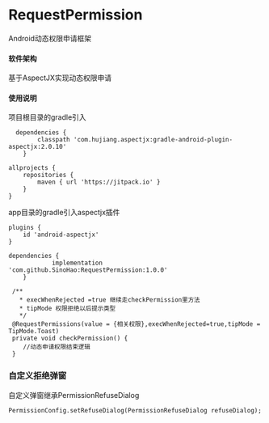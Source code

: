 # RequestPermission
Android动态权限申请框架

#### 软件架构
基于AspectJX实现动态权限申请

#### 使用说明
项目根目录的gradle引入
```
  dependencies {
        classpath 'com.hujiang.aspectjx:gradle-android-plugin-aspectjx:2.0.10'
    }
```
```
allprojects {
    repositories {
        maven { url 'https://jitpack.io' }
    }
}
```
app目录的gradle引入aspectjx插件
```
plugins {
    id 'android-aspectjx'
}
```
```
dependencies {
	        implementation 'com.github.SinoHao:RequestPermission:1.0.0'
	}
```
```
 /**
   * execWhenRejected =true 继续走checkPermission里方法
   * tipMode 权限拒绝以后提示类型
   */
 @RequestPermissions(value = {相关权限},execWhenRejected=true,tipMode = TipMode.Toast)
 private void checkPermission() {
    //动态申请权限结束逻辑
 }
```
### 自定义拒绝弹窗
自定义弹窗继承PermissionRefuseDialog
```
PermissionConfig.setRefuseDialog(PermissionRefuseDialog refuseDialog);

```
